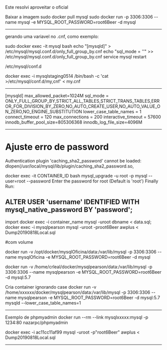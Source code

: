 Este resolvi aproveitar o oficial

Baixar a imagem
sudo docker pull mysql
sudo docker run -p 3306:3306 --name mysql -e MYSQL_ROOT_PASSWORD=root6Beer -d mysql

***********************************************************************
gerando uma variavel no .cnf, como exemplo:

sudo docker exec -it mysql bash 
echo "[mysqld]" >  /etc/mysql/mysql.conf.d/only_full_group_by.cnf
echo "sql_mode = ''" >>  /etc/mysql/mysql.conf.d/only_full_group_by.cnf
service mysql restart


/etc/mysql/conf.d

docker exec -i mysqlstaging0514 /bin/bash -c 'cat >/etc/mysql/conf.d/my,cnf' < my.cnf

*************************
[mysqld]
max_allowed_packet=1024M
sql_mode = ONLY_FULL_GROUP_BY,STRICT_ALL_TABLES,STRICT_TRANS_TABLES,ERROR_FOR_DIVISION_BY_ZERO,NO_AUTO_CREATE_USER,NO_AUTO_VALUE_ON_ZERO,NO_ENGINE_SUBSTITUTION
lower_case_table_names = 1
connect_timeout = 120
max_connections = 200
interactive_timeout = 57600
innodb_buffer_pool_size=805306368
innodb_log_file_size=4096M
*************************

# Ajuste erro de password
Authentication plugin 'caching_sha2_password' cannot be loaded: dlopen(/usr/local/mysql/lib/plugin/caching_sha2_password.so, 

docker exec -it CONTAINER_ID bash mysql_upgrade -u root -p
mysql --user=root --password
Enter the password for root (Default is 'root') Finally Run:

ALTER USER 'username' IDENTIFIED WITH mysql_native_password BY 'password';
-----------------------------------------------------------------------------------------

import
docker exec -i container_name mysql -uroot dbname < data.sql;
docker exec -i mysqlpearson mysql -uroot -proot6Beer awplus < Dump20190818Local.sql

#com volume

docker run -v /opt/docker/mysqlOficina/data:/var/lib/mysql -p 3306:3306 --name mysqlOficina -e MYSQL_ROOT_PASSWORD=root6Beer -d mysql

docker run -v /home/crleal/docker/mysqlpearson/data:/var/lib/mysql -p 3306:3306 --name mysqlpearson -e MYSQL_ROOT_PASSWORD=root6Beer -d mysql:5.7


Cria container ignorando case
docker run -v /home/xxxxxx/docker/mysqlpearson/data:/var/lib/mysql -p 3306:3306 --name mysqlpearson -e MYSQL_ROOT_PASSWORD=root6Beer -d mysql:5.7 mysqld --lower_case_table_names=1
*****************************************

Exemplo de phpmyadmin
docker run --rm --link mysqlxxxxx:mysql -p 1234:80 nazarpc/phpmyadmin


docker exec -i ac11cc11af99 mysql -uroot -p"root6Beer" awplus < Dump20190818Local.sql

*********************************************************************************************



